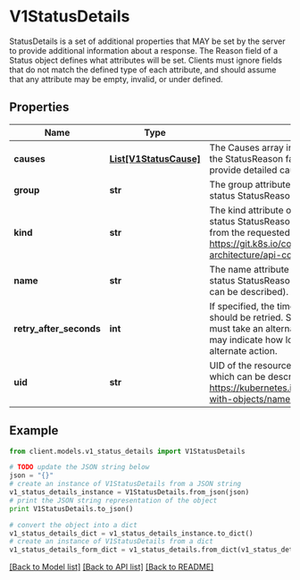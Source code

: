 # V1StatusDetails

StatusDetails is a set of additional properties that MAY be set by the server to provide additional information about a response. The Reason field of a Status object defines what attributes will be set. Clients must ignore fields that do not match the defined type of each attribute, and should assume that any attribute may be empty, invalid, or under defined.

## Properties
Name | Type | Description | Notes
------------ | ------------- | ------------- | -------------
**causes** | [**List[V1StatusCause]**](V1StatusCause.md) | The Causes array includes more details associated with the StatusReason failure. Not all StatusReasons may provide detailed causes. | [optional] 
**group** | **str** | The group attribute of the resource associated with the status StatusReason. | [optional] 
**kind** | **str** | The kind attribute of the resource associated with the status StatusReason. On some operations may differ from the requested resource Kind. More info: https://git.k8s.io/community/contributors/devel/sig-architecture/api-conventions.md#types-kinds | [optional] 
**name** | **str** | The name attribute of the resource associated with the status StatusReason (when there is a single name which can be described). | [optional] 
**retry_after_seconds** | **int** | If specified, the time in seconds before the operation should be retried. Some errors may indicate the client must take an alternate action - for those errors this field may indicate how long to wait before taking the alternate action. | [optional] 
**uid** | **str** | UID of the resource. (when there is a single resource which can be described). More info: https://kubernetes.io/docs/concepts/overview/working-with-objects/names#uids | [optional] 

## Example

```python
from client.models.v1_status_details import V1StatusDetails

# TODO update the JSON string below
json = "{}"
# create an instance of V1StatusDetails from a JSON string
v1_status_details_instance = V1StatusDetails.from_json(json)
# print the JSON string representation of the object
print V1StatusDetails.to_json()

# convert the object into a dict
v1_status_details_dict = v1_status_details_instance.to_dict()
# create an instance of V1StatusDetails from a dict
v1_status_details_form_dict = v1_status_details.from_dict(v1_status_details_dict)
```
[[Back to Model list]](../README.md#documentation-for-models) [[Back to API list]](../README.md#documentation-for-api-endpoints) [[Back to README]](../README.md)


